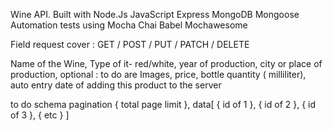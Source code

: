 
Wine API.
Built with Node.Js JavaScript Express MongoDB Mongoose
Automation tests using Mocha Chai Babel Mochawesome

Field request cover :
GET / POST / PUT / PATCH / DELETE

Name of the Wine, 
Type of it- red/white, 
year of production, 
city or place of production, 
  optional :
      to do are Images,
      price,
      bottle quantity ( milliliter), 
auto entry date of adding this product to the server

to do
schema
pagination {
  total
  page
  limit
},
data[
{
  id of 1
},
{
  id of 2
}, 
{
  id of 3
},
{
  etc
}
]
